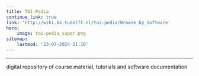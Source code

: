 ```yaml
---
title: TOI-Pedia
continue_link: true
link: 'http://wiki.bk.tudelft.nl/toi-pedia/Browse_by_Software'
hero:
    image: toi-pedia_super.png
sitemap:
    lastmod: '23-07-2024 21:10'
---
```


---
digital repository of course material, tutorials and software documentation